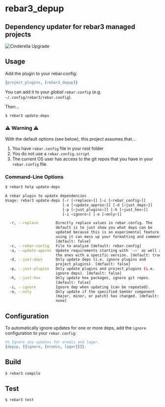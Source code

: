# rebar3_depup
## Dependency updater for rebar3 managed projects

![Cinderella Upgrade](https://media1.tenor.com/images/5d0c66a25a24f1c89936b90ea54ac41a/tenor.gif?itemid=13582416)

## Usage

Add the plugin to your rebar.config:

```erlang
{project_plugins, [rebar3_depup]}
```

You can add it to your _global `rebar.config`_ (e.g. `~/.config/rebar3/rebar.config`).

Then...

```bash
$ rebar3 update-deps
```

### ⚠️ Warning ⚠️
With the default options (see below), this project assumes that…
1. You have `rebar.config` file in your root folder
1. You do not use a `rebar.config.script`
1. The current OS user has access to the git repos that you have in your `rebar.config` file.

### Command-Line Options

```bash
$ rebar3 help update-deps

A rebar plugin to update dependencies
Usage: rebar3 update-deps [-r [<replace>]] [-c [<rebar_config>]]
                          [-a [<update_approx>]] [-d [<just_deps>]]
                          [-p [<just_plugins>]] [-h [<just_hex>]]
                          [-i <ignore>] [-o [<only>]]

  -r, --replace        Directly replace values in rebar.config. The 
                       default is to just show you what deps can be 
                       updated because this is an experimental feature and 
                       using it can mess up your formatting and comments. 
                       [default: false]
  -c, --rebar-config   File to analyze [default: rebar.config]
  -a, --update-approx  Update requirements starting with '~>' as well as 
                       the ones with a specific version. [default: true]
  -d, --just-deps      Only update deps (i.e. ignore plugins and 
                       project_plugins). [default: false]
  -p, --just-plugins   Only update plugins and project_plugins (i.e. 
                       ignore deps). [default: false]
  -h, --just-hex       Only update hex packages, ignore git repos. 
                       [default: false]
  -i, --ignore         Ignore dep when updating (can be repeated).
  -o, --only           Only update if the specified SemVer component 
                       (major, minor, or patch) has changed. [default: 
                       none]
```

## Configuration

To automatically ignore updates for one or more deps, add the `ignore` configuration to your `rebar.config`:

```erlang
%% Ignore any updates for eredis and lager.
{depup, [{ignore, [eredis, lager]}]}.
```

## Build

```bash
$ rebar3 compile
```

## Test

```bash
$ rebar3 test
```
